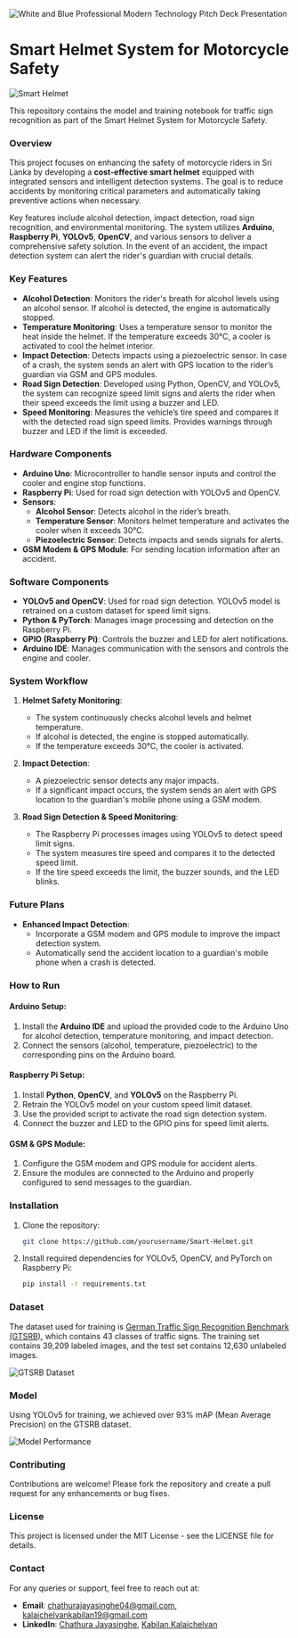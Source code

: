 ![White and Blue Professional Modern Technology Pitch Deck Presentation](https://github.com/user-attachments/assets/ecc26f15-4324-4503-94db-86526f380673)

# Smart Helmet System for Motorcycle Safety

![Smart Helmet](https://user-images.githubusercontent.com/35000278/116809754-50276780-ab5d-11eb-87fa-1f513be1f876.png)

This repository contains the model and training notebook for traffic sign recognition as part of the Smart Helmet System for Motorcycle Safety.

### Overview
This project focuses on enhancing the safety of motorcycle riders in Sri Lanka by developing a **cost-effective smart helmet** equipped with integrated sensors and intelligent detection systems. The goal is to reduce accidents by monitoring critical parameters and automatically taking preventive actions when necessary. 

Key features include alcohol detection, impact detection, road sign recognition, and environmental monitoring. The system utilizes **Arduino**, **Raspberry Pi**, **YOLOv5**, **OpenCV**, and various sensors to deliver a comprehensive safety solution. In the event of an accident, the impact detection system can alert the rider's guardian with crucial details.

### Key Features
- **Alcohol Detection**: Monitors the rider's breath for alcohol levels using an alcohol sensor. If alcohol is detected, the engine is automatically stopped.
- **Temperature Monitoring**: Uses a temperature sensor to monitor the heat inside the helmet. If the temperature exceeds 30°C, a cooler is activated to cool the helmet interior.
- **Impact Detection**: Detects impacts using a piezoelectric sensor. In case of a crash, the system sends an alert with GPS location to the rider’s guardian via GSM and GPS modules.
- **Road Sign Detection**: Developed using Python, OpenCV, and YOLOv5, the system can recognize speed limit signs and alerts the rider when their speed exceeds the limit using a buzzer and LED.
- **Speed Monitoring**: Measures the vehicle’s tire speed and compares it with the detected road sign speed limits. Provides warnings through buzzer and LED if the limit is exceeded.

### Hardware Components
- **Arduino Uno**: Microcontroller to handle sensor inputs and control the cooler and engine stop functions.
- **Raspberry Pi**: Used for road sign detection with YOLOv5 and OpenCV.
- **Sensors**:
  - **Alcohol Sensor**: Detects alcohol in the rider’s breath.
  - **Temperature Sensor**: Monitors helmet temperature and activates the cooler when it exceeds 30°C.
  - **Piezoelectric Sensor**: Detects impacts and sends signals for alerts.
- **GSM Modem & GPS Module**: For sending location information after an accident.

### Software Components

- **YOLOv5 and OpenCV**: Used for road sign detection. YOLOv5 model is retrained on a custom dataset for speed limit signs.
- **Python & PyTorch**: Manages image processing and detection on the Raspberry Pi.
- **GPIO (Raspberry Pi)**: Controls the buzzer and LED for alert notifications.
- **Arduino IDE**: Manages communication with the sensors and controls the engine and cooler.

### System Workflow
1. **Helmet Safety Monitoring**:
   - The system continuously checks alcohol levels and helmet temperature.
   - If alcohol is detected, the engine is stopped automatically.
   - If the temperature exceeds 30°C, the cooler is activated.

2. **Impact Detection**:
   - A piezoelectric sensor detects any major impacts.
   - If a significant impact occurs, the system sends an alert with GPS location to the guardian's mobile phone using a GSM modem.

3. **Road Sign Detection & Speed Monitoring**:
   - The Raspberry Pi processes images using YOLOv5 to detect speed limit signs.
   - The system measures tire speed and compares it to the detected speed limit.
   - If the tire speed exceeds the limit, the buzzer sounds, and the LED blinks.

### Future Plans
- **Enhanced Impact Detection**:
  - Incorporate a GSM modem and GPS module to improve the impact detection system.
  - Automatically send the accident location to a guardian's mobile phone when a crash is detected.

### How to Run

#### Arduino Setup:
1. Install the **Arduino IDE** and upload the provided code to the Arduino Uno for alcohol detection, temperature monitoring, and impact detection.
2. Connect the sensors (alcohol, temperature, piezoelectric) to the corresponding pins on the Arduino board.

#### Raspberry Pi Setup:
1. Install **Python**, **OpenCV**, and **YOLOv5** on the Raspberry Pi.
2. Retrain the YOLOv5 model on your custom speed limit dataset.
3. Use the provided script to activate the road sign detection system.
4. Connect the buzzer and LED to the GPIO pins for speed limit alerts.

#### GSM & GPS Module:
1. Configure the GSM modem and GPS module for accident alerts.
2. Ensure the modules are connected to the Arduino and properly configured to send messages to the guardian.

### Installation

1. Clone the repository:
   ```bash
   git clone https://github.com/yourusername/Smart-Helmet.git
   ```

2. Install required dependencies for YOLOv5, OpenCV, and PyTorch on Raspberry Pi:
   ```bash
   pip install -r requirements.txt
   ```

### Dataset

The dataset used for training is [German Traffic Sign Recognition Benchmark (GTSRB)](https://benchmark.ini.rub.de/?section=gtsrb&subsection=dataset), which contains 43 classes of traffic signs. The training set contains 39,209 labeled images, and the test set contains 12,630 unlabeled images.

![GTSRB Dataset](https://user-images.githubusercontent.com/35000278/116809754-50276780-ab5d-11eb-87fa-1f513be1f876.png)

### Model

Using YOLOv5 for training, we achieved over 93% mAP (Mean Average Precision) on the GTSRB dataset.

![Model Performance](https://user-images.githubusercontent.com/35000278/116809984-cd071100-ab5e-11eb-8789-29afd40c0094.png)

### Contributing
Contributions are welcome! Please fork the repository and create a pull request for any enhancements or bug fixes.

### License
This project is licensed under the MIT License - see the LICENSE file for details.

### Contact
For any queries or support, feel free to reach out at:
- **Email**: [chathurajayasinghe04@gmail.com](mailto:chathurajayasinghe04@gmail.com), [kalaichelvankabilan19@gmail.com](mailto:kalaichelvankabilan19@gmail.com)
- **LinkedIn**: [Chathura Jayasinghe](https://linkedin.com/in/Chathura-Jayasinghe), [Kabilan Kalaichelvan](https://linkedin.com/in/Kabilan-Kalaichelvan)
